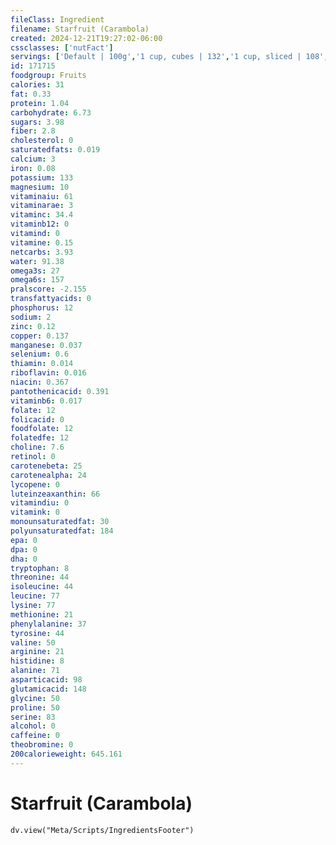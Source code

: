 ```yaml
---
fileClass: Ingredient
filename: Starfruit (Carambola)
created: 2024-12-21T19:27:02-06:00
cssclasses: ['nutFact']
servings: ['Default | 100g','1 cup, cubes | 132','1 cup, sliced | 108','1 large (4-1/2 inch long) | 124','1 medium (3-5/8 inch long) | 91','1 small (3-1/8 inch long) | 70']
id: 171715
foodgroup: Fruits
calories: 31
fat: 0.33
protein: 1.04
carbohydrate: 6.73
sugars: 3.98
fiber: 2.8
cholesterol: 0
saturatedfats: 0.019
calcium: 3
iron: 0.08
potassium: 133
magnesium: 10
vitaminaiu: 61
vitaminarae: 3
vitaminc: 34.4
vitaminb12: 0
vitamind: 0
vitamine: 0.15
netcarbs: 3.93
water: 91.38
omega3s: 27
omega6s: 157
pralscore: -2.155
transfattyacids: 0
phosphorus: 12
sodium: 2
zinc: 0.12
copper: 0.137
manganese: 0.037
selenium: 0.6
thiamin: 0.014
riboflavin: 0.016
niacin: 0.367
pantothenicacid: 0.391
vitaminb6: 0.017
folate: 12
folicacid: 0
foodfolate: 12
folatedfe: 12
choline: 7.6
retinol: 0
carotenebeta: 25
carotenealpha: 24
lycopene: 0
luteinzeaxanthin: 66
vitamindiu: 0
vitamink: 0
monounsaturatedfat: 30
polyunsaturatedfat: 184
epa: 0
dpa: 0
dha: 0
tryptophan: 8
threonine: 44
isoleucine: 44
leucine: 77
lysine: 77
methionine: 21
phenylalanine: 37
tyrosine: 44
valine: 50
arginine: 21
histidine: 8
alanine: 71
asparticacid: 98
glutamicacid: 148
glycine: 50
proline: 50
serine: 83
alcohol: 0
caffeine: 0
theobromine: 0
200calorieweight: 645.161
---
```


# Starfruit (Carambola)

```dataviewjs
dv.view("Meta/Scripts/IngredientsFooter")
```